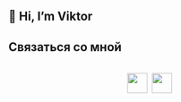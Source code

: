 ## 👋 Hi, I’m Viktor

## Связаться со мной
<br/>
<div style="display: flex; gap: 8px; width:100%;justify-content: center;">
<a href="https://vk.com/viiktorb" target="_blank"><img 
style="width: 36px" src="https://upload.wikimedia.org/wikipedia/commons/thumb/f/f3/VK_Compact_Logo_%282021-present%29.svg/48px-VK_Compact_Logo_%282021-present%29.svg.png"/></a>
<a href="https://t.me/Vi_iktor" target="_blank"><img 
style="width: 36px" src="https://upload.wikimedia.org/wikipedia/commons/thumb/8/83/Telegram_2019_Logo.svg/512px-Telegram_2019_Logo.svg.png"/></a>
</div>
